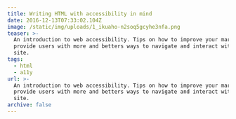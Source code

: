 ```yaml
---
title: Writing HTML with accessibility in mind
date: 2016-12-13T07:33:02.104Z
image: /static/img/uploads/1_ikuaho-n2soq5gcyhe3nfa.png
teaser: >-
  An introduction to web accessibility. Tips on how to improve your markup and
  provide users with more and betters ways to navigate and interact with your
  site.
tags:
  - html
  - a11y
url: >-
  An introduction to web accessibility. Tips on how to improve your markup and
  provide users with more and betters ways to navigate and interact with your
  site.
archive: false
---
```


